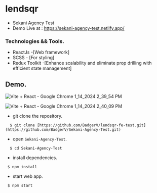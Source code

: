 # lendsqr

- Sekani Agency Test
- Demo Live at : https://sekani-agency-test.netlify.app/


### Technologies && Tools.
- ReactJs -[Web framework]
- SCSS - [For styling]
- Redux Toolkit -[Enhance scalability and eliminate prop drilling with efficient state management]

## Demo.
![Vite + React - Google Chrome 1_14_2024 2_39_54 PM](https://github.com/BadgerV/lendsqr-fe-test/assets/98065344/a57005f4-9eba-4313-92ef-a7668c384ec1)

![Vite + React - Google Chrome 1_14_2024 2_40_09 PM](https://github.com/BadgerV/lendsqr-fe-test/assets/98065344/f0cb7346-a64b-41bf-b14b-c52937c62643)

* git clone the repository.

```
  $ git clone [https://github.com/BadgerV/lendsqr-fe-test.git](https://github.com/BadgerV/Sekani-Agency-Test.git)
```

- open `Sekani-Agency-Test`.

```
  $ cd Sekani-Agency-Test
```

- install dependencies.
```
 $ npm install
```

- start web app.

```
 $ npm start
```


